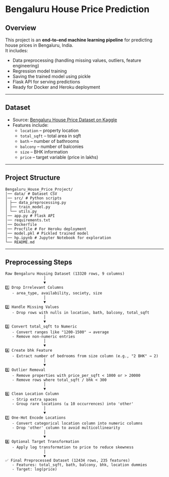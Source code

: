 # Bengaluru House Price Prediction

## Overview
This project is an **end-to-end machine learning pipeline** for predicting house prices in Bengaluru, India.  
It includes:

- Data preprocessing (handling missing values, outliers, feature engineering)
- Regression model training
- Saving the trained model using pickle
- Flask API for serving predictions
- Ready for Docker and Heroku deployment

---

## Dataset
- Source: [Bengaluru House Price Dataset on Kaggle](https://www.kaggle.com/datasets/amitabhajoy/bengaluru-house-price-data)  
- Features include:
  - `location` – property location  
  - `total_sqft` – total area in sqft  
  - `bath` – number of bathrooms  
  - `balcony` – number of balconies  
  - `size` – BHK information  
  - `price` – target variable (price in lakhs)  

---

## Project Structure

```
Bengaluru_House_Price_Project/
│── data/ # Dataset CSV
│── src/ # Python scripts
│ ├── data_preprocessing.py
│ ├── train_model.py
│ └── utils.py
│── app.py # Flask API
│── requirements.txt
│── Dockerfile
│── Procfile # For Heroku deployment
│── model.pkl # Pickled trained model
│── hp.ipynb # Jupyter Notebook for exploration
└── README.md
```


---

## Preprocessing Steps

```
Raw Bengaluru Housing Dataset (13320 rows, 9 columns)
                 │
                 ▼
1️⃣ Drop Irrelevant Columns
   - area_type, availability, society, size
                 │
                 ▼
2️⃣ Handle Missing Values
   - Drop rows with nulls in location, bath, balcony, total_sqft
                 │
                 ▼
3️⃣ Convert total_sqft to Numeric
   - Convert ranges like "1200-1500" → average
   - Remove non-numeric entries
                 │
                 ▼
4️⃣ Create bhk Feature
   - Extract number of bedrooms from size column (e.g., "2 BHK" → 2)
                 │
                 ▼
5️⃣ Outlier Removal
   - Remove properties with price_per_sqft < 1000 or > 20000
   - Remove rows where total_sqft / bhk < 300
                 │
                 ▼
6️⃣ Clean Location Column
   - Strip extra spaces
   - Group rare locations (≤ 10 occurrences) into 'other'
                 │
                 ▼
7️⃣ One-Hot Encode Locations
   - Convert categorical location column into numeric columns
   - Drop 'other' column to avoid multicollinearity
                 │
                 ▼
8️⃣ Optional Target Transformation
   - Apply log transformation to price to reduce skewness
                 │
                 ▼
✅ Final Preprocessed Dataset (12434 rows, 235 features)
   - Features: total_sqft, bath, balcony, bhk, location dummies
   - Target: log(price)
```